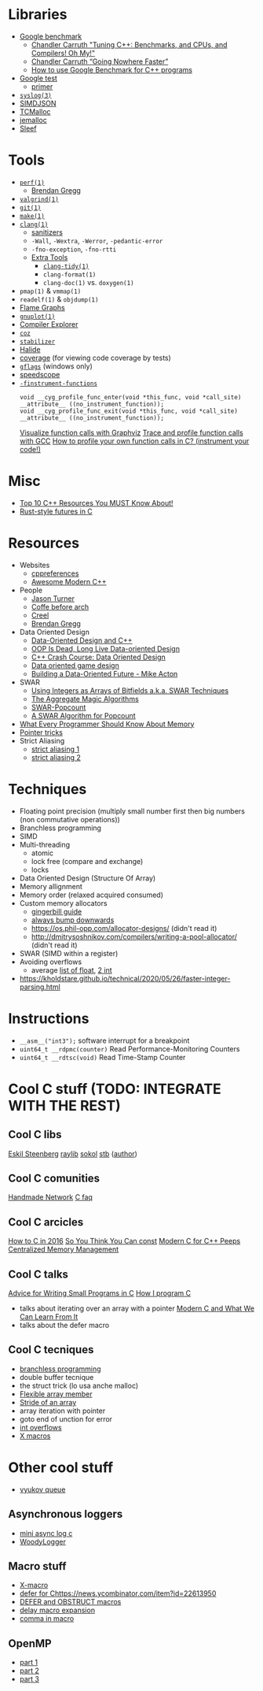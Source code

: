 <style type="text/css">
  @media (prefers-color-scheme: dark) {
    html {
      background-color: #1E1F21;
      color: #EEEFF1;
    }
    a {
      color: #EEEFF1;
    }
    a:visited {
      color: #EEEFF1;
    }
    blockquote p: {
      color: #606060;
    }
    hr {
      background-color: #EEEFF1;
    }
  }
</style>
# Libraries
  * [Google benchmark](https://github.com/google/benchmark)
    - [Chandler Carruth "Tuning C++: Benchmarks, and CPUs, and Compilers! Oh My!"](https://www.youtube.com/watch?v=nXaxk27zwlk)
    - [Chandler Carruth “Going Nowhere Faster”](https://www.youtube.com/watch?v=2EWejmkKlxs)
    - [How to use Google Benchmark for C++ programs](https://www.youtube.com/watch?v=9VKR8u9odrA)
  * [Google test](https://github.com/google/googletest)
    - [primer](https://github.com/google/googletest/blob/master/docs/primer.md)
  * [`syslog(3)`](https://pubs.opengroup.org/onlinepubs/9699919799/)
  * [SIMDJSON](https://github.com/simdjson/simdjson/)
  * [TCMalloc](https://github.com/google/tcmalloc)
  * [jemalloc](http://jemalloc.net)
  * [Sleef](https://sleef.org)

# Tools
  * [`perf(1)`](https://perf.wiki.kernel.org/index.php/Main_Page)
    - [Brendan Gregg](http://www.brendangregg.com/perf.html)
  * [`valgrind(1)`](https://www.valgrind.org)
  * [`git(1)`](https://git-scm.com)
  * [`make(1)`](https://pubs.opengroup.org/onlinepubs/9699919799/)
  * [`clang(1)`](https://clang.llvm.org)
    - [sanitizers](https://clang.llvm.org/docs/UsersManual.html#id39)
    - `-Wall`, `-Wextra`, `-Werror`, `-pedantic-error`
    - `-fno-exception`, `-fno-rtti`
    - [Extra Tools](https://clang.llvm.org/extra/index.html)
      - [`clang-tidy(1)`](https://clang.llvm.org/extra/clang-tidy/)
      - `clang-format(1)`
      - `clang-doc(1)` vs. `doxygen(1)`
  * `pmap(1)` & `vmmap(1)`
  * `readelf(1)` & `objdump(1)`
  * [Flame Graphs](http://www.brendangregg.com/flamegraphs.html)
  * [`gnuplot(1)`](http://gnuplot.info)
  * [Compiler Explorer](https://godbolt.org)
  * [`coz`](https://github.com/plasma-umass/coz)
  * [`stabilizer`](https://emeryberger.com/research/stabilizer/)
  * [Halide](https://halide-lang.org)
  * [coverage](https://clang.llvm.org/docs/SourceBasedCodeCoverage.html)
    (for viewing code coverage by tests)
  * [`gflags`](https://docs.microsoft.com/en-us/windows-hardware/drivers/debugger/gflags)
    (windows only)
  * [speedscope](https://www.speedscope.app)
  * [`-finstrument-functions`](https://clang.llvm.org/docs/ClangCommandLineReference.html#cmdoption-clang-finstrument-functions)
    ```
    void __cyg_profile_func_enter(void *this_func, void *call_site) __attribute__ ((no_instrument_function));
    void __cyg_profile_func_exit(void *this_func, void *call_site) __attribute__ ((no_instrument_function));
    ```
    [Visualize function calls with Graphviz](https://web.archive.org/web/20130528172555/http://www.ibm.com/developerworks/library/l-graphvis/)
    [Trace and profile function calls with GCC](https://balau82.wordpress.com/2010/10/06/trace-and-profile-function-calls-with-gcc/)
    [How to profile your own function calls in C? (instrument your code!)](https://www.youtube.com/watch?v=M6RCUiZzl8Y)

# Misc
  * [Top 10 C++ Resources You MUST Know About!](https://www.youtube.com/watch?v=eSDVVrjFh54)
  * [Rust-style futures in C](https://axelf.nu/2020/08/24/rust-style-futures-in-c.html)

# Resources
  * Websites
    - [cppreferences](https://en.cppreference.com)
    - [Awesome Modern C++](https://awesomecpp.com)
  * People
    - [Jason Turner](https://twitter.com/lefticus)
    - [Coffe before arch](https://www.youtube.com/c/CoffeeBeforeArch)
    - [Creel](https://www.youtube.com/c/WhatsACreel)
    - [Brendan Gregg](https://www.brendangregg.com)
  * Data Oriented Design
    - [Data-Oriented Design and C++](https://www.youtube.com/watch?v=rX0ItVEVjHc)
    - [OOP Is Dead, Long Live Data-oriented Design](https://www.youtube.com/watch?v=yy8jQgmhbAU)
    - [C++ Crash Course: Data Oriented Design](https://www.youtube.com/watch?v=XpYORLssFW8)
    - [Data oriented game design](https://www.youtube.com/watch?v=GY9RytdA1mA)
    - [Building a Data-Oriented Future - Mike Acton](https://www.youtube.com/watch?v=u8B3j8rqYMw)
  * SWAR
    - [Using Integers as Arrays of Bitfields a.k.a. SWAR Techniques](https://www.youtube.com/watch?v=H-bm71KmYTE)
    - [The Aggregate Magic Algorithms](http://aggregate.org/MAGIC/)
    - [SWAR-Popcount](https://www.chessprogramming.org/Population_Count)
    - [A SWAR Algorithm for Popcount](https://www.playingwithpointers.com/blog/swar.html)
  * [What Every Programmer Should Know About Memory](https://akkadia.org/drepper/cpumemory.pdf)
  * [Pointer tricks](https://www.quora.com/In-C-or-C++-what-are-your-favorite-pointer-tricks)
  * Strict Aliasing
    - [strict aliasing 1](https://accu.org/journals/overload/28/160/anonymous/)
    - [strict aliasing 2](https://blog.regehr.org/archives/1307)

# Techniques
  * Floating point precision (multiply small number first then big numbers (non
  commutative operations))
  * Branchless programming
  * SIMD
  * Multi-threading
    - atomic
    - lock free (compare and exchange)
    - locks
  * Data Oriented Design (Structure Of Array)
  * Memory allignment
  * Memory order (relaxed acquired consumed)
  * Custom memory allocators
    - [gingerbill guide](http://www.gingerbill.org/series/memory-allocation-strategies/)
    - [always bump downwards](https://fitzgeraldnick.com/2019/11/01/always-bump-downwards.html)
    - https://os.phil-opp.com/allocator-designs/ (didn't read it)
    - http://dmitrysoshnikov.com/compilers/writing-a-pool-allocator/ (didn't read it)
  * SWAR (SIMD within a register)
  * Avoiding overflows
    - average [list of float](https://stackoverflow.com/a/1934266), [2 int](https://stackoverflow.com/questions/19106350/explanation-of-the-safe-average-of-two-numbers)
  * https://kholdstare.github.io/technical/2020/05/26/faster-integer-parsing.html

# Instructions
  * `__asm__("int3");` software interrupt for a breakpoint
  * `uint64_t __rdpmc(counter)` Read Performance-Monitoring Counters
  * `uint64_t __rdtsc(void)` Read Time-Stamp Counter

# Cool C stuff (TODO: INTEGRATE WITH THE REST)

## Cool C libs

[Eskil Steenberg](http://gamepipeline.org/index.html)
[raylib](https://www.raylib.com/index.html)
[sokol](https://github.com/floooh/sokol)
[stb](http://github.com/nothings/stb) ([author](http://nothings.org))

## Cool C comunities

[Handmade Network](https://handmade.network)
[C faq](http://c-faq.com)

## Cool C arcicles

[How to C in 2016](https://matt.sh/howto-c)
[So You Think You Can const](https://matt.sh/sytycc)
[Modern C for C++ Peeps](https://floooh.github.io/2019/09/27/modern-c-for-cpp-peeps.html)
[Centralized Memory Management](https://sasluca.github.io/cmm)

## Cool C talks

[Advice for Writing Small Programs in C](https://www.youtube.com/watch?v=eAhWIO1Ra6M)
[How I program C](https://www.youtube.com/watch?v=443UNeGrFoM)
  * talks about iterating over an array with a pointer
[Modern C and What We Can Learn From It](https://www.youtube.com/watch?v=QpAhX-gsHMs)
  * talks about the defer macro

## Cool C tecniques

  * [branchless programming](https://www.youtube.com/watch?v=bVJ-mWWL7cE)
  * double buffer tecnique
  * the struct trick (lo usa anche malloc)
  * [Flexible array member](https://en.wikipedia.org/wiki/Flexible_array_member)
  * [Stride of an array](https://en.wikipedia.org/wiki/Stride_of_an_array)
  * array iteration with pointer
  * goto end of unction for error
  * [int overflows](https://stackoverflow.com/a/1514309)
  * [X macros](https://en.wikipedia.org/wiki/X_Macro)

# Other cool stuff
  * [vyukov queue](https://int08h.com/post/ode-to-a-vyukov-queue/)

## Asynchronous loggers
  * [mini async log c](https://github.com/RafaGago/mini-async-log-c)
  * [WoodyLogger](http://nasacj.net/?p=544)

## Macro stuff

  * [X-macro](https://stackoverflow.com/questions/6635851/real-world-use-of-x-macros)
  * [defer for C]()https://news.ycombinator.com/item?id=22613950
  * [DEFER and OBSTRUCT macros](https://stackoverflow.com/questions/29962560/understanding-defer-and-obstruct-macros)
  * [delay macro expansion](https://stackoverflow.com/questions/6671344/delaying-macro-expansion)
  * [comma in macro](https://stackoverflow.com/questions/13842468/comma-in-c-c-macro)

## OpenMP

  * [part 1](https://www.youtube.com/watch?v=pRtTIW9-Nr0)
  * [part 2](https://www.youtube.com/watch?v=LRsQHDAqPHA)
  * [part 3](https://www.youtube.com/watch?v=dK4PITrQtjY)
